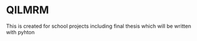 # QILMRM
This is created for school projects including final thesis which will be written with pyhton
